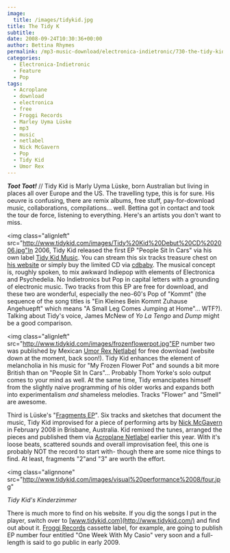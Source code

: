 ```yaml
---
image:
  title: /images/tidykid.jpg
title: The Tidy K
subtitle: 
date: 2008-09-24T10:30:36+00:00
author: Bettina Rhymes
permalink: /mp3-music-download/electronica-indietronic/730-the-tidy-kid-three-eps-selected-works
categories:
  - Electronica-Indietronic
  - Feature
  - Pop
tags:
  - Acroplane
  - download
  - electronica
  - free
  - Froggi Records
  - Marley Uyma Lüske
  - mp3
  - music
  - netlabel
  - Nick McGavern
  - Pop
  - Tidy Kid
  - Umor Rex
---
```

***Toot Toot!*** // Tidy Kid is Marly Uyma Lüske, born Australian but living in places all over Europe and the US. The travelling type, this is for sure. His oeuvre is confusing, there are remix albums, free stuff, pay-for-download music, collaborations, compilations... well. Bettina got in contact and took the tour de force, listening to everything. Here's an artists you don't want to miss.<!--more-->

<img class="alignleft" src="http://www.tidykid.com/images/Tidy%20Kid%20Debut%20CD%202006.jpg"In 2006, Tidy Kid released the first EP "People Sit In Cars" via his own label [Tidy Kid Music](http://www.tidykidmusic.com/). You can stream this six tracks treasure chest on [his website](http://www.tidykid.com/sounds.htm) or simply buy the limited CD via [cdbaby](http://www.cdbaby.com/cd/tidykid). The musical concept is, roughly spoken, to mix awkward Indiepop with elements of Electronica and Psychedelia. No Indietronics but Pop in capital letters with a grounding of electronic music. Two tracks from this EP are free for download, and these two are wonderful, especially the neo-60's Pop of "Kommt" (the sequence of the song titles is "Ein Kleines Bein Kommt Zuhause Angehuepft" which means "A Small Leg Comes Jumping at Home"... WTF?). Talking about Tidy's voice, James McNew of _Yo La Tengo_ and _Dump_ might be a good comparison.

<img class="alignleft" src="http://www.tidykid.com/images/frozenflowerpot.jpg"EP number two was published by Mexican [Umor Rex Netlabel](http://www.umor-rex.net) for free download (website down at the moment, back soon!). Tidy Kid enhances the element of melancholia in his music for "My Frozen Flower Pot" and sounds a bit more British than on "People Sit In Cars"... Probably Thom Yorke's solo output comes to your mind as well. At the same time, Tidy emancipates himself from the slightly naive programming of his older works and expands both into experimentalism _and_ shameless melodies. Tracks "Flower" and "Smell" are awesome.

Third is Lüske's "[Fragments EP](http://www.archive.org/details/acp025_tidy_kid_-_performance_fragments)". Six tracks and sketches that document the music, Tidy Kid improvised for a piece of performing arts by [Nick McGavern](http://www.myspace.com/everythingisinalemon) in February 2008 in Brisbane, Australia. Kid remixed the tunes, arranged the pieces and published them via [Acroplane Netlabel](http://www.acroplane.org/) earlier this year. With it's loose beats, scattered sounds and overall improvisation feel, this one is probably NOT the record to start with- though there are some nice things to find. At least, fragments "2"and "3" are worth the effort.

<img class="alignnone" src="http://www.tidykid.com/images/visual%20performance%2008/four.jpg"
  
_Tidy Kid's Kinderzimmer_

There is much more to find on his website. If you dig the songs I put in the player, switch over to [www.tidykid.com](http://www.tidykid.com/) and find out about it. [Froggi Records](http://www.froggirecords.de/) cassette label, for example, are going to publish EP number four entitled "One Week With My Casio" very soon and a full-length is said to go public in early 2009.